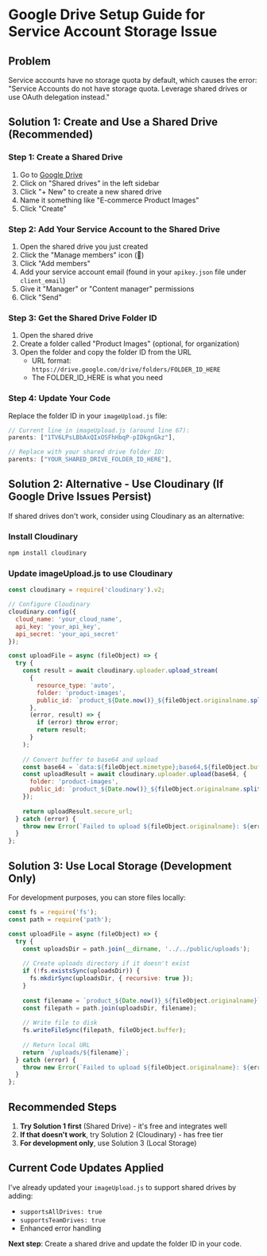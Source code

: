 # Google Drive Setup Guide for Service Account Storage Issue

## Problem
Service accounts have no storage quota by default, which causes the error:
"Service Accounts do not have storage quota. Leverage shared drives or use OAuth delegation instead."

## Solution 1: Create and Use a Shared Drive (Recommended)

### Step 1: Create a Shared Drive
1. Go to [Google Drive](https://drive.google.com)
2. Click on "Shared drives" in the left sidebar
3. Click "+ New" to create a new shared drive
4. Name it something like "E-commerce Product Images"
5. Click "Create"

### Step 2: Add Your Service Account to the Shared Drive
1. Open the shared drive you just created
2. Click the "Manage members" icon (👥)
3. Click "Add members"
4. Add your service account email (found in your `apikey.json` file under `client_email`)
5. Give it "Manager" or "Content manager" permissions
6. Click "Send"

### Step 3: Get the Shared Drive Folder ID
1. Open the shared drive
2. Create a folder called "Product Images" (optional, for organization)
3. Open the folder and copy the folder ID from the URL
   - URL format: `https://drive.google.com/drive/folders/FOLDER_ID_HERE`
   - The FOLDER_ID_HERE is what you need

### Step 4: Update Your Code
Replace the folder ID in your `imageUpload.js` file:

```javascript
// Current line in imageUpload.js (around line 67):
parents: ["1TV6LPsLBbAxQIxOSFhHbqP-pIDkgnGkz"],

// Replace with your shared drive folder ID:
parents: ["YOUR_SHARED_DRIVE_FOLDER_ID_HERE"],
```

## Solution 2: Alternative - Use Cloudinary (If Google Drive Issues Persist)

If shared drives don't work, consider using Cloudinary as an alternative:

### Install Cloudinary
```bash
npm install cloudinary
```

### Update imageUpload.js to use Cloudinary
```javascript
const cloudinary = require('cloudinary').v2;

// Configure Cloudinary
cloudinary.config({
  cloud_name: 'your_cloud_name',
  api_key: 'your_api_key',
  api_secret: 'your_api_secret'
});

const uploadFile = async (fileObject) => {
  try {
    const result = await cloudinary.uploader.upload_stream(
      {
        resource_type: 'auto',
        folder: 'product-images',
        public_id: `product_${Date.now()}_${fileObject.originalname.split('.')[0]}`
      },
      (error, result) => {
        if (error) throw error;
        return result;
      }
    );
    
    // Convert buffer to base64 and upload
    const base64 = `data:${fileObject.mimetype};base64,${fileObject.buffer.toString('base64')}`;
    const uploadResult = await cloudinary.uploader.upload(base64, {
      folder: 'product-images',
      public_id: `product_${Date.now()}_${fileObject.originalname.split('.')[0]}`
    });
    
    return uploadResult.secure_url;
  } catch (error) {
    throw new Error(`Failed to upload ${fileObject.originalname}: ${error.message}`);
  }
};
```

## Solution 3: Use Local Storage (Development Only)

For development purposes, you can store files locally:

```javascript
const fs = require('fs');
const path = require('path');

const uploadFile = async (fileObject) => {
  try {
    const uploadsDir = path.join(__dirname, '../../public/uploads');
    
    // Create uploads directory if it doesn't exist
    if (!fs.existsSync(uploadsDir)) {
      fs.mkdirSync(uploadsDir, { recursive: true });
    }
    
    const filename = `product_${Date.now()}_${fileObject.originalname}`;
    const filepath = path.join(uploadsDir, filename);
    
    // Write file to disk
    fs.writeFileSync(filepath, fileObject.buffer);
    
    // Return local URL
    return `/uploads/${filename}`;
  } catch (error) {
    throw new Error(`Failed to upload ${fileObject.originalname}: ${error.message}`);
  }
};
```

## Recommended Steps

1. **Try Solution 1 first** (Shared Drive) - it's free and integrates well
2. **If that doesn't work**, try Solution 2 (Cloudinary) - has free tier
3. **For development only**, use Solution 3 (Local Storage)

## Current Code Updates Applied

I've already updated your `imageUpload.js` to support shared drives by adding:
- `supportsAllDrives: true`
- `supportsTeamDrives: true`
- Enhanced error handling

**Next step**: Create a shared drive and update the folder ID in your code.

